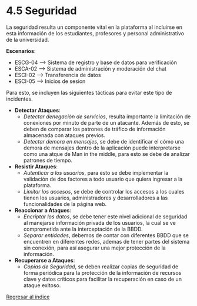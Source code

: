# 4.5 Seguridad

La seguridad resulta un componente vital en la plataforma al incluirse en esta información de los estudiantes, profesores y personal administrativo de la universidad.   

__Escenarios__:  
- ESCG-04 --> Sistema de registro y base de datos para verificación
- ESCA-02 --> Sistema de administración y moderación del chat 
- ESCI-02 --> Transferencia de datos
- ESCI-05 --> Inicios de sesion

Para esto, se incluyen las siguientes tácticas para evitar este tipo de incidentes.  

- **Detectar Ataques**:  
    - *Detectar denegación de servicios*, resulta importante la limitación de conexiones por minuto de parte de un atacante. Además de esto, se deben de comparar los patrones de tráfico de información almacenada con ataques previos.
    - *Detectar demora en mensajes*, se debe de identificar el cómo una demora de mensajes dentro de la aplicación puede interpretarse como una atque de Man in the middle, para esto se debe de analizar patrones de tiempo.
- **Resistir Ataques**:  
    - *Autenticar a los usuarios*, para esto se debe implementar la validación de dos factores a todo usuario que quiera ingresar a la plataforma.
    - *Limitar los accesos*, se debe de controlar los accesos a los cuales tienen los usuarios, administradores y desarrolladores a las funcionalidades de la página web.
- **Reaccionar a Ataques**:  
    - *Encriptar los datos*, se debe tener este nivel adicional de seguridad al manejarse información privada de los usuarios, la cual se ve comprometida ante la interceptación de la BBDD.
    - *Separar entidades*, debemos de contar con diferentes BBDD que se encuentren en diferentes redes, ademas de tener partes del sistema sin conexión, para así asegurar una mejor protección de la información.
- **Recuperarse a Ataques**:
    - *Copias de Seguridad*, se deben realizar copias de seguridad de forma periódica para la protección de la información de recursos clave y datos críticos para facilitar la recuperación en caso de un ataque exitoso.

[Regresar al índice](../../README.md)
